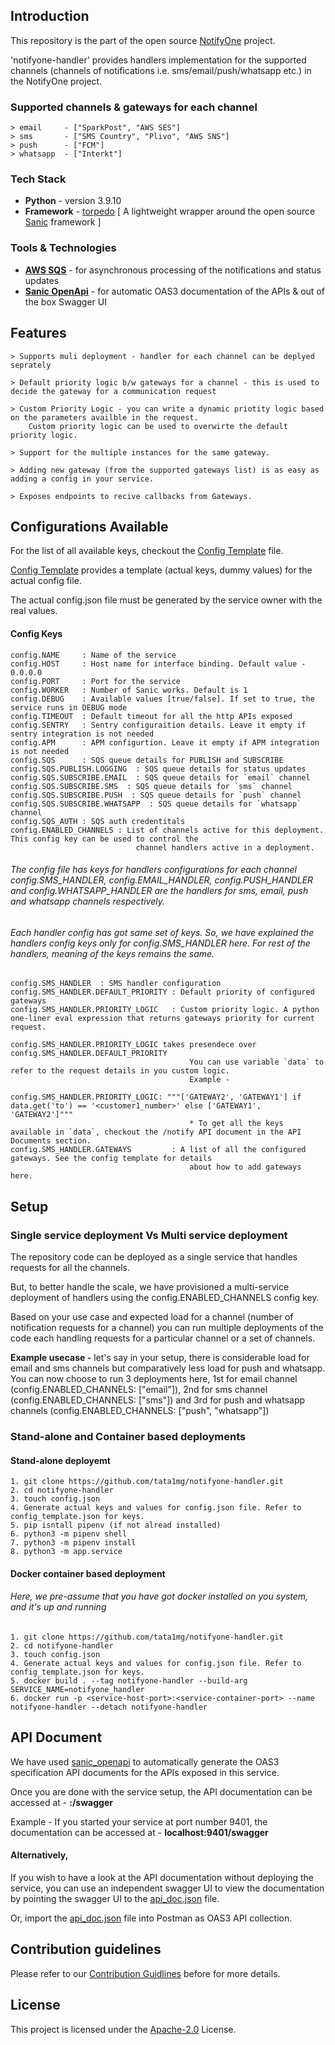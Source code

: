 ## Introduction
This repository is the part of the open source [NotifyOne](https://github.com/tata1mg/notifyone) project.

'notifyone-handler' provides handlers implementation for the supported channels (channels of notifications i.e. 
sms/email/push/whatsapp etc.) in the NotifyOne project.

### Supported channels & gateways for each channel
    > email     - ["SparkPost", "AWS SES"]
    > sms       - ["SMS Country", "Plivo", "AWS SNS"]
    > push      - ["FCM"]
    > whatsapp  - ["Interkt"]

### Tech Stack 
* **Python** - version 3.9.10
* **Framework** - [torpedo](https://github.com/tata1mg/torpedo) [ A lightweight wrapper around the open source [Sanic](https://sanic.dev/en/) framework ]

### Tools & Technologies

* **[AWS SQS](https://aws.amazon.com/sqs/)** - for asynchronous processing of the notifications and status updates
* **[Sanic OpenApi](https://github.com/sanic-org/sanic-openapi)** - for automatic OAS3 documentation of the APIs & out of the box Swagger UI

## Features
    > Supports muli deployment - handler for each channel can be deplyed seprately
    
    > Default priority logic b/w gateways for a channel - this is used to decide the gateway for a communication request
    
    > Custom Priority Logic - you can write a dynamic priotity logic based on the parameters availble in the request.  
        Custom priority logic can be used to overwirte the default priority logic.
    
    > Support for the multiple instances for the same gateway.
    
    > Adding new gateway (from the supported gateways list) is as easy as adding a config in your service.

    > Exposes endpoints to recive callbacks from Gateways.

## Configurations Available
For the list of all available keys, checkout the [Config Template](https://github.com/tata1mg/notifyone-handler/blob/master/config_template.json) file.

[Config Template](https://github.com/tata1mg/notifyone-handler/blob/master/config_template.json) provides a template (actual keys, dummy values) for the actual config file.

The actual config.json file must be generated by the service owner with the real values. 

#### Config Keys
    config.NAME     : Name of the service
    config.HOST     : Host name for interface binding. Default value - 0.0.0.0
    config.PORT     : Port for the service
    config.WORKER   : Number of Sanic works. Default is 1
    config.DEBUG    : Available values [true/false]. If set to true, the service runs in DEBUG mode
    config.TIMEOUT  : Default timeout for all the http APIs exposed
    config.SENTRY   : Sentry configuraition details. Leave it empty if sentry integration is not needed
    config.APM      : APM configurtion. Leave it empty if APM integration is not needed
    config.SQS      : SQS queue details for PUBLISH and SUBSCRIBE
    config.SQS.PUBLISH.LOGGING  : SQS queue details for status updates
    config.SQS.SUBSCRIBE.EMAIL  : SQS queue details for `email` channel
    config.SQS.SUBSCRIBE.SMS  : SQS queue details for `sms` channel
    config.SQS.SUBSCRIBE.PUSH  : SQS queue details for `push` channel
    config.SQS.SUBSCRIBE.WHATSAPP  : SQS queue details for `whatsapp` channel
    config.SQS_AUTH : SQS auth credentitals
    config.ENABLED_CHANNELS : List of channels active for this deployment. This config key can be used to control the 
                                channel handlers active in a deployment.  
###### The config file has keys for handlers configurations for each channel config.SMS_HANDLER, config.EMAIL_HANDLER, config.PUSH_HANDLER and config.WHATSAPP_HANDLER are the handlers for sms, email, push and whatsapp channels respectively. 
###### Each handler config has got same set of keys. So, we have explained the handlers config keys only for config.SMS_HANDLER here. For rest of the handlers, meaning of the keys remains the same.   
    config.SMS_HANDLER  : SMS handler configuration
    config.SMS_HANDLER.DEFAULT_PRIORITY : Default priority of configured gateways
    config.SMS_HANDLER.PRIORITY_LOGIC   : Custom priority logic. A python one-liner eval expression that returns gateways priority for current request.
                                            config.SMS_HANDLER.PRIORITY_LOGIC takes presendece over config.SMS_HANDLER.DEFAULT_PRIORITY
                                            You can use variable `data` to refer to the request details in you custom logic. 
                                            Example - 
                                            config.SMS_HANDLER.PRIORITY_LOGIC: """['GATEWAY2', 'GATEWAY1'] if data.get('to') == '<customer1_number>' else ['GATEWAY1', 'GATEWAY2']"""
                                            * To get all the keys available in `data`, checkout the /notify API document in the API Documents section.
    config.SMS_HANDLER.GATEWAYS         : A list of all the configured gateways. See the config template for details 
                                            about how to add gateways here. 


## Setup
### Single service deployment Vs Multi service deployment
The repository code can be deployed as a single service that handles requests for all the channels.

But, to better handle the scale, we have provisioned a multi-service deployment of handlers using the config.ENABLED_CHANNELS config key. 

Based on your use case and expected load for a channel (number of notification requests for a channel) you can run multiple deployments of the code each handling requests for a particular channel or a set of channels.

**Example usecase -** let's say in your setup, there is considerable load for email and sms channels but comparatively less load for push and whatsapp. You can now choose to run 3 deployments here, 
1st for email channel (config.ENABLED_CHANNELS: ["email"]), 2nd for sms channel (config.ENABLED_CHANNELS: ["sms"]) and 3rd for push and whatsapp channels (config.ENABLED_CHANNELS: ["push", "whatsapp"])

### Stand-alone and Container based deployments
#### Stand-alone deployemt
    1. git clone https://github.com/tata1mg/notifyone-handler.git
    2. cd notifyone-handler
    3. touch config.json
    4. Generate actual keys and values for config.json file. Refer to config_template.json for keys.
    5. pip isntall pipenv (if not alread installed)
    6. python3 -m pipenv shell
    7. python3 -m pipenv install
    8. python3 -m app.service
#### Docker container based deployment
###### Here, we pre-assume that you have got docker installed on you system, and it's up and running
    1. git clone https://github.com/tata1mg/notifyone-handler.git
    2. cd notifyone-handler
    3. touch config.json
    4. Generate actual keys and values for config.json file. Refer to config_template.json for keys.
    5. docker build . --tag notifyone-handler --build-arg SERVICE_NAME=notifyone_handler
    6. docker run -p <service-host-port>:<service-container-port> --name notifyone-handler --detach notifyone-handler

## API Document
We have used [sanic_openapi](https://github.com/sanic-org/sanic-openapi) to automatically generate the OAS3 specification API documents for the APIs exposed in this service.

Once you are done with the service setup, the API documentation can be accessed at - **<service-host>:<service-port>/swagger**

Example - If you started your service at port number 9401, the documentation can be accessed at - **localhost:9401/swagger**

#### **Alternatively,**
If you wish to have a look at the API documentation without deploying the service, you can use an independent swagger UI to view the documentation by pointing the swagger UI to the [api_doc.json](https://raw.githubusercontent.com/tata1mg/notifyone-handler/master/api_doc.json) file.

Or, import the [api_doc.json](https://raw.githubusercontent.com/tata1mg/notifyone-handler/master/api_doc.json) file into Postman as OAS3 API collection.



## Contribution guidelines
Please refer to our [Contribution Guidlines](https://github.com/tata1mg/notifyone-handler/blob/master/CONTRIBUTING.md) before for more details.

## License
This project is licensed under the
[Apache-2.0](https://github.com/tata1mg/notifyone-handler/blob/master/LICENSE) License.
